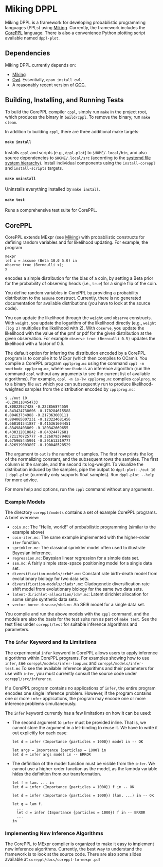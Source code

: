 # Miking DPPL
Miking DPPL is a framework for developing probabilistic programming languages (PPLs) using [Miking](https://github.com/miking-lang/miking).
Currently, the framework includes the [CorePPL](#coreppl) language.
There is also a convenience Python plotting script available named `dppl-plot`.

## Dependencies
Miking DPPL currently depends on:
- [Miking](https://github.com/miking-lang/miking)
- [Owl](https://ocaml.xyz/). Essentially, `opam install owl`.
- A reasonably recent version of [GCC](https://gcc.gnu.org/).

## Building, Installing, and Running Tests
To build the CorePPL compiler `cppl`, simply run `make` in the project root, which produces the binary in `build/cppl`.
To remove the binary, run `make clean`.

In addition to building `cppl`, there are three additional make targets:
#### `make install`
Installs `cppl` and scripts (e.g., `dppl-plot`) to `$HOME/.local/bin`, and also source dependencies to `$HOME/.local/src` (according to the [systemd file system hierarchy](https://www.freedesktop.org/software/systemd/man/file-hierarchy.html)).
Install individual components using the `install-coreppl` and `install-scripts` targets.

#### `make uninstall`
Uninstalls everything installed by `make install`.

#### `make test`
Runs a comprehensive test suite for CorePPL.

## CorePPL
CorePPL extends MExpr (see [Miking](https://github.com/miking-lang/miking)) with probabilistic constructs for defining random variables and for likelihood updating. For example, the program
```
mexpr
let x = assume (Beta 10.0 5.0) in
observe true (Bernoulli x);
x
```
encodes a simple distribution for the bias of a coin, by setting a Beta prior for the probability of observing heads (i.e., `true`) for a single flip of the coin.

You define random variables in CorePPL by providing a probability distribution to the `assume` construct.
Currently, there is no generated documentation for available distributions (you have to look at the source code).

You can update the likelihood through the `weight` and `observe` constructs.
With `weight`, you update the logarithm of the likelihood directly (e.g., `weight (log 2)` multiplies the likelihood with 2).
With `observe`, you update the likelihood with the value of the pmf or pdf for the given distribution at the given observation.
For example `observe true (Bernoulli 0.5)` updates the likelihood with a factor of 0.5.

The default option for inferring the distribution encoded by a CorePPL program is to compile it to MExpr (which then compiles to OCaml).
You compile a CorePPL program `cpplprog.mc` using the command `cppl -m <method> cpplprog.mc`, where `<method>` is an inference algorithm (run the command `cppl` without any arguments to see the current list of available algorithms).
For example, `cppl -m is-lw cpplprog.mc` compiles `cpplprog.mc` to a binary file `out` which you can subsequently run to produce likelihood-weighted samples from the distribution encoded by `cpplprog.mc`:
```
$ ./out 10
-0.290110454733
0.80022937428 -0.222856874559
0.843424730606 -0.170284615588
0.80463734988 -0.217363600111
0.884065007231 -0.123224681456
0.660101541887 -0.415361604451
0.83498403869 -0.180342669655
0.430312010842 -0.84324472681
0.721170725777 -0.326879379468
0.675965445901 -0.391613319777
0.826919003807 -0.190048528529
```
The argument to `out` is the number of samples.
The first row prints the log of the normalizing constant, and the subsequent rows the samples.
The first column is the sample, and the second its log-weight.
To visualize the distribution induced by the samples, pipe the output to `dppl-plot`: `./out 10 | dppl-plot` (currently only supports float samples).
Run `dppl-plot --help` for more advice.

For more help and options, run the `cppl` command without any arguments.

### Example Models
The directory `coreppl/models` contains a set of example CorePPL programs.
A brief overview:
- `coin.mc`: The "Hello, world!" of probabilistic programming (similar to the example above)
- `coin-iter.mc`: The same example implemented with the higher-order `iter` function.
- `sprinkler.mc`: The classical sprinkler model often used to illustrate Bayesian inference.
- `regression.mc`: Bayesian linear regression for a simple data set.
- `ssm.mc`: A fairly simple state-space positioning model for a single data set.
- `diversification-models/crbd*.mc`: Constant rate birth-death model from evolutionary biology for two data sets.
- `diversification-models/clads*.mc`: Cladogenetic diversification rate shift model from evolutionary biology for the same two data sets.
- `latent-dirichlet-allocation/lda*.mc`: Latent dirichlet allocation for some simple synthetic data sets.
- `vector-borne-disease/vbd.mc`: An SEIR model for a single data set.

You compile and run the above models with the `cppl` command, and the models are also the basis for the test suite run as part of `make test`. See the test files under `coreppl/test` for suitable inference algorithms and parameters.

### The `infer` Keyword and its Limitations
The experimental `infer` keyword in CorePPL allows users to apply inference algorithms within CorePPL programs.
For examples showing how to use `infer`, see `coreppl/models/infer-loop.mc` and `coreppl/models/infer-test.mc`
To see the available inference algorithms and their parameters for use with `infer`, you must currently consult the source code under `coreppl/src/inference`.

If a CorePPL program contains no applications of `infer`, the entire program encodes one single inference problem.
However, if the program contains one or more `infer` applications, the program may encode one or more inference problems simultaneously.

The `infer` keyword currently has a few limitations on how it can be used:

* The second argument to `infer` must be provided inline. That is, we cannot store the argument in a let-binding to reuse it. We have to write it out explicitly for each case:
    ```
    let d = infer (Importance {particles = 1000}) model in -- OK

    let args = Importance {particles = 1000} in
    let d = infer args model in -- ERROR
    ```

* The definition of the model function must be visible from the `infer`. We cannot use a higher-order function as the model, as the lambda variable hides the definition from our transformation.
    ```
    let f = lam. ... in
    let d = infer (Importance {particles = 1000}) f in -- OK

    let d = infer (Importance {particles = 1000}) (lam. ...) in -- OK

    let g = lam f.
      ...
      let d = infer (Importance {particles = 1000}) f in -- ERROR
      ...
    in
    ```

### Implementing New Inference Algorithms
The CorePPL to MExpr compiler is organized to make it easy to implement new inference algorithms.
Currently, the best way to understand the framework is to look at the source code.
There are also some slides available at `coreppl/docs/coreppl-to-mexpr.pdf`
